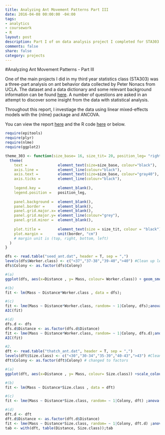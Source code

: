 ```yaml
---
title: Analyzing Ant Movement Patterns Part III
date: 2016-04-08 00:00:00 -04:00
tags:
- analytics
- coursework
- R
layout: post
description: Part I of on data analysis project I completed for STA303 at the University of Toronto. 
comments: false
share: false
category: projects
---
```


#Analyzing Ant Movement Patterns - Part III

One of the main projects I did in my third year statistics class (STA303) was a three-part analysis on ant behavior data collected by Peter Nonacs from UCLA. The dataset and a data dictionary and some relevant background information can be found [here](http://www.stat.ucla.edu/projects/datasets/ant-explanation.html). A number of questions are asked in an attempt to discover some insight from the data with statistical analysis.

Throughout this report, I investiage the data using linear mixed-effects models with the {nlme} package and ANCOVA.

You can view the report [here](http://www.justinsjlee.com/A3_Report.pdf) and the R code [here](http://www.justinsjlee.com/A3.R) or below.


```r
require(epitools)
require(plyr)
require(nlme)
require(ggplot2)

theme_303 <- function(size_base= 16, size_tit= 20, position_leg= "right", border=c(0.25,0.25,0.25,0.25)) {
  theme(
    text =              element_text(size=size_base, colour="black"),
    axis.line =         element_line(colour="black"),
    axis.text =         element_text(size=size_base, colour="gray40"),
    axis.ticks =        element_line(colour="black"),
    
    legend.key =        element_blank(),
    legend.position =   position_leg,
    
    panel.background =  element_blank(),
    panel.border =      element_blank(),
    panel.grid.major.x= element_blank(),
    panel.grid.major.y= element_line(colour="grey"),
    panel.grid.minor =  element_blank(),
    
    plot.title =        element_text(size = size_tit, colour = "black"),
    plot.margin =       unit(border, "cm")
    # margin unit is (top, right, bottom, left)
  )
}

dfs <- read.table("seed_ant.dat", header = T, sep = ",")
levels(dfs$Worker.class) <- c("<37","37-38","39-40",">40") #Clean up levels
dfs$Colony <- as.factor(dfs$Colony)

#(a)
ggplot(dfs, aes(x=Distance , y= Mass, colour= Worker.class)) + geom_smooth(method="lm", se = F) +scale_colour_grey(start = 0, end = 0.86) + theme_303() + xlab("Distance (m)") + ylab("Mass (mg)") + ggtitle("Mass by Distance grouped by Size Class for Seed Ants")

#(b) 
fit <- lm(Mass ~ Distance*Worker.class , data = dfs);

#(c)
fit <- lme(Mass ~ Distance*Worker.class, random= ~ 1|Colony, dfs);anova(fit)
AIC(fit)

#(d)
dfs.d <- dfs
dfs.d$Distance <- as.factor(dfs.d$Distance)
fit <- lme(Mass ~ Distance*Worker.class, random= ~ 1|Colony, dfs.d);anova(fit)
AIC(fit)

#2.
dft <- read.table("thatch_ant.dat", header = T, sep = ",")
levels(dft$Size.class) <- c("<30","30-34","35-39","40-43",">43") #Clean up levels
dft$Colony <- as.factor(dft$Colony) # changed to factors

#(a)
ggplot(dft, aes(x=Distance , y= Mass, colour= Size.class)) +scale_colour_grey(start = 0, end = 0.86)+ geom_smooth(method = "lm", se=F) + theme_303() + xlab("Distance (m)") + ylab("Mass (mg)") + ggtitle("Mass by Distance grouped by Size Class for Thatch Ants")

#(b)
fit <- lm(Mass ~ Distance*Size.class , data = dft)

#(c)
fit <- lme(Mass ~ Distance*Size.class, random= ~ 1|Colony, dft) ;anova(fit)

#(d)
dft.d <- dft
dft.d$Distance <- as.factor(dft.d$Distance)
fit <- lme(Mass ~ Distance*Size.class, random= ~ 1|Colony, dft.d) ;anova(fit)
tab <- with(dft, table(Distance, Size.class));tab

```
